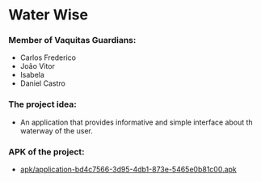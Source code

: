 # Water Wise

### Member of Vaquitas Guardians: 
* Carlos Frederico
* João Vitor
* Isabela 
* Daniel Castro

### The project idea:
* An application that provides informative and simple interface about th waterway of the user.

### APK of the project:
* [apk/application-bd4c7566-3d95-4db1-873e-5465e0b81c00.apk](https://github.com/danielbirenbaum/WaterWise/tree/main/apk)
